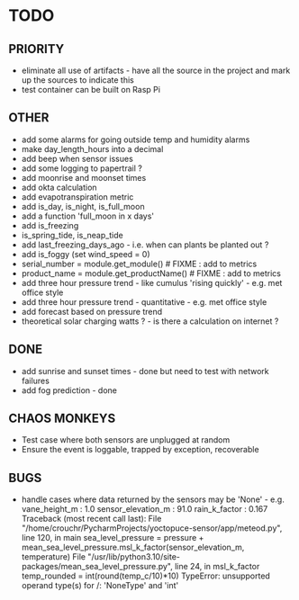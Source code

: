 TODO
====

PRIORITY 
---------
- eliminate all use of artifacts - have all the source in the project and mark up the sources to indicate this
- test container can be built on Rasp Pi

OTHER
-----
- add some alarms for going outside temp and humidity alarms
- make day_length_hours into a decimal
- add beep when sensor issues
- add some logging to papertrail ?
- add moonrise and moonset times
- add okta calculation
- add evapotranspiration metric 
- add is_day, is_night, is_full_moon
- add a function 'full_moon in x days'
- add is_freezing
- is_spring_tide, is_neap_tide
- add last_freezing_days_ago - i.e. when can plants be planted out ?
- add is_foggy (set wind_speed = 0)
- serial_number = module.get_module()         # FIXME : add to metrics
- product_name = module.get_productName()     # FIXME : add to metrics
- add three hour pressure trend - like cumulus 'rising quickly' - e.g. met office style
- add three hour pressure trend - quantitative - e.g. met office style
- add forecast based on pressure trend
- theoretical solar charging watts ? - is there a calculation on internet ?

DONE
----
- add sunrise and sunset times - done but need to test with network failures
- add fog prediction - done

CHAOS MONKEYS
-------------
- Test case where both sensors are unplugged at random 
- Ensure the event is loggable, trapped by exception, recoverable 

BUGS
----
- handle cases where data returned by the sensors may be 'None' - e.g.
vane_height_m : 1.0
sensor_elevation_m : 91.0
rain_k_factor : 0.167
Traceback (most recent call last):
  File "/home/crouchr/PycharmProjects/yoctopuce-sensor/app/meteod.py", line 120, in main
    sea_level_pressure = pressure + mean_sea_level_pressure.msl_k_factor(sensor_elevation_m, temperature)
  File "/usr/lib/python3.10/site-packages/mean_sea_level_pressure.py", line 24, in msl_k_factor
    temp_rounded = int(round(temp_c/10)*10)
TypeError: unsupported operand type(s) for /: 'NoneType' and 'int'

